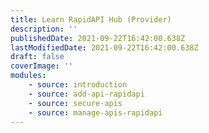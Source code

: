 ```yaml
---
title: Learn RapidAPI Hub (Provider)
description: ''
publishedDate: 2021-09-22T16:42:00.638Z
lastModifiedDate: 2021-09-22T16:42:00.638Z
draft: false
coverImage: ''
modules:
    - source: introduction
    - source: add-api-rapidapi
    - source: secure-apis
    - source: manage-apis-rapidapi
---
```

